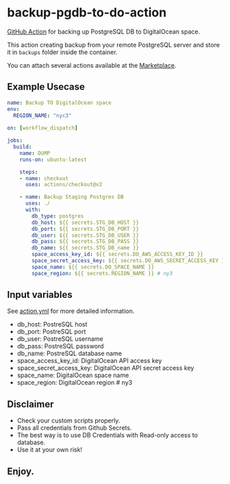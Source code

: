 # backup-pgdb-to-do-action
[GitHub Action](https://github.com/features/actions) for backing up PostgreSQL DB to DigitalOcean space.

This action creating backup from your remote PostgreSQL server and store it in `backups` folder inside the container. 

You can attach several actions available at the [Marketplace](https://github.com/marketplace?type=actions).

## Example Usecase
```yaml
name: Backup TO DigitalOcean space
env:
  REGION_NAME: "nyc3"
  
on: [workflow_dispatch]

jobs:
  build:
    name: DUMP
    runs-on: ubuntu-latest

    steps:
    - name: checkout
      uses: actions/checkout@v2

    - name: Backup Staging Postgres DB
      uses: ./
      with:
        db_type: postgres
        db_host: ${{ secrets.STG_DB_HOST }}
        db_port: ${{ secrets.STG_DB_PORT }}
        db_user: ${{ secrets.STG_DB_USER }}
        db_pass: ${{ secrets.STG_DB_PASS }}
        db_name: ${{ secrets.STG_DB_name }}
        space_access_key_id: ${{ secrets.DO_AWS_ACCESS_KEY_ID }}
        space_secret_access_key: ${{ secrets.DO_AWS_SECRET_ACCESS_KEY }}
        space_name: ${{ secrets.DO_SPACE_NAME }}
        space_region: ${{ secrets.REGION_NAME }} # ny3
```

## Input variables

See [action.yml](./action.yml) for more detailed information.

 * db_host: PostreSQL host
 * db_port: PostreSQL port
 * db_user: PostreSQL username
 * db_pass: PostreSQL password
 * db_name: PostreSQL database name
 * space_access_key_id: DigitalOcean API access key
 * space_secret_access_key: DigitalOcean API secret access key
 * space_name: DigitalOcean space name 
 * space_region: DigitalOcean region # ny3

## Disclaimer
- Check your custom scripts properly.
- Pass all credentials from Github Secrets.
- The best way is to use DB Credentials with Read-only access to database.
- Use it at your own risk!

## Enjoy.
